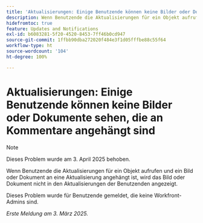 ```yaml
---
title: 'Aktualisierungen: Einige Benutzende können keine Bilder oder Dokumente sehen, die an Kommentare angehängt sind'
description: Wenn Benutzende die Aktualisierungen für ein Objekt aufrufen und ein Bild oder Dokument an eine Aktualisierung angehängt ist, wird das Bild oder Dokument nicht in den Aktualisierungen der Benutzenden angezeigt.
hidefromtoc: true
feature: Updates and Notifications
exl-id: b6083281-5f20-4520-8453-7ff46b0cd947
source-git-commit: 1ffbb90dba272020f484e3f1d05fffbe88c55f64
workflow-type: ht
source-wordcount: '104'
ht-degree: 100%

---
```


# Aktualisierungen: Einige Benutzende können keine Bilder oder Dokumente sehen, die an Kommentare angehängt sind

>[!NOTE]
>
>Dieses Problem wurde am 3. April 2025 behoben.

Wenn Benutzende die Aktualisierungen für ein Objekt aufrufen und ein Bild oder Dokument an eine Aktualisierung angehängt ist, wird das Bild oder Dokument nicht in den Aktualisierungen der Benutzenden angezeigt.

Dieses Problem wurde für Benutzende gemeldet, die keine Workfront-Admins sind.

_Erste Meldung am 3. März 2025._
